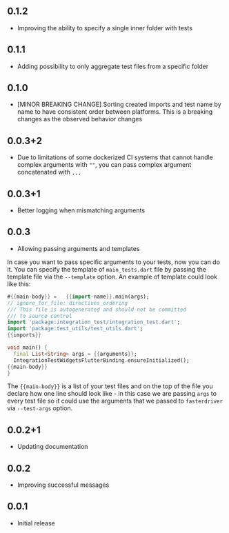 ## 0.1.2
* Improving the ability to specify a single inner folder with tests

## 0.1.1
* Adding possibility to only aggregate test files from a specific folder

## 0.1.0
* [MINOR BREAKING CHANGE] Sorting created imports and test name by name to have consistent order between platforms.
This is a breaking changes as the observed behavior changes

## 0.0.3+2
* Due to limitations of some dockerized CI systems that cannot handle complex
arguments with `""`, you can pass complex argument concatenated with `,,,`

## 0.0.3+1
* Better logging when mismatching arguments

## 0.0.3
* Allowing passing arguments and templates

In case you want to pass specific arguments to your tests, now you can do it.
You can specify the template of `main_tests.dart` file by passing the template file
via the `--template` option. An example of template could look like this:
```dart
#{{main-body}} =   {{import-name}}.main(args);
// ignore_for_file: directives_ordering
/// This file is autogenerated and should not be committed
/// to source control
import 'package:integration_test/integration_test.dart';
import 'package:test_utils/test_utils.dart';
{{imports}}

void main() {
  final List<String> args = {{arguments}};
  IntegrationTestWidgetsFlutterBinding.ensureInitialized();
{{main-body}}
}
```
The `{{main-body}}` is a list of your test files and on the top of the file
you declare how one line should look like - in this case we are passing `args`
to every test file so it could use the arguments that we passed to
`fasterdriver` via `--test-args` option.

## 0.0.2+1
* Updating documentation

## 0.0.2

* Improving successful messages

## 0.0.1

* Initial release
